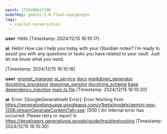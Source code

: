 ```yaml
---
epoch: 1734300617296
modelKey: gemini-2.0-flash-exp|google
tags:
  - copilot-conversation
---
```


**user**: Hello
[Timestamp: 2024/12/15 16:10:17]

**ai**: Hello! How can I help you today with your Obsidian notes? I'm ready to assist you with any questions or tasks you have related to your vault. Just let me know what you need.

[Timestamp: 2024/12/15 16:10:18]

**user**: [prompt_manager](./prompt_manager.md) [ai_service](./ai_service.md) [docs](./docs.md) [markdown_generator](./markdown_generator.md) [docstring_processor](./docstring_processor.md) [response_parsing](./response_parsing.md) [docstring_schema](docstring_schema.md) [base](./base.md) [dependency_injection](./dependency_injection.md) [main.ts file](main.ts%20file.md)
[Timestamp: 2024/12/15 16:10:20]

**ai**: Error: [GoogleGenerativeAI Error]: Error fetching from https://generativelanguage.googleapis.com/v1beta/models/gemini-exp-1206:streamGenerateContent?alt=sse: [500 ] An internal error has occurred. Please retry or report in https://developers.generativeai.google/guide/troubleshooting
[Timestamp: 2024/12/15 16:10:30]